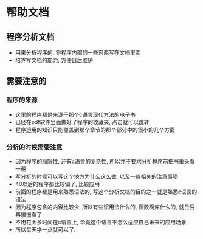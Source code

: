 # 帮助文档
## 程序分析文档
- 用来分析程序的, 将程序内部的一些东西写在文档里面
- 培养写文档的能力, 方便日后维护

## 需要注意的
### 程序的来源
- 这里的程序都是来源于那个c语言现代方法的电子书
- 已经在pdf软件里面做好了程序的收藏夹, 点击就可以跳转
- 程序运用的知识只能覆盖到那个章节的那个部分中的很小的几个方面

### 分析的时候需要注意
- 因为程序的局限性, 还有c语言的复杂性, 所以并不要求分析程序前把书重头看一遍
- 写分析的时候可以写这个地方为什么这么做, 以及一些相关的注意事项
- 40以后的程序都比较偏了, 比较应用
- 前面的程序都是用来熟悉语法的, 写这个分析文档的目的之一就是熟悉c语言的语法
- 因为程序包含的内容比较少, 所以有些惯用法什么的, 函数啊库什么的, 就日后再慢慢看了
- 不用花太多时间在c语言上, 毕竟这个语言不怎么适应自己未来的应用场景
- 所以每天学一点就可以了.
